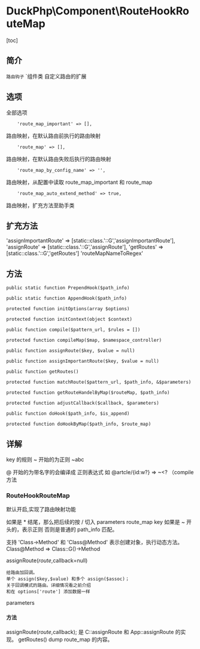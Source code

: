 # DuckPhp\Component\RouteHookRouteMap
[toc]

## 简介

`路由钩子` `组件类 自定义路由的扩展

## 选项
全部选项

        'route_map_important' => [],
路由映射，在默认路由前执行的路由映射

        'route_map' => [],
路由映射，在默认路由失败后执行的路由映射

        'route_map_by_config_name' => '',
路由映射，从配置中读取  route_map_important 和 route_map

        'route_map_auto_extend_method' => true,
路由映射，扩充方法至助手类

## 扩充方法

'assignImportantRoute' => [static::class.'::G','assignImportantRoute'],
'assignRoute' => [static::class.'::G','assignRoute'],
'getRoutes' => [static::class.'::G','getRoutes']
'routeMapNameToRegex'

## 方法

    public static function PrependHook($path_info)
    
    public static function AppendHook($path_info)
    
    protected function initOptions(array $options)
    
    protected function initContext(object $context)
    
    public function compile($pattern_url, $rules = [])
    
    protected function compileMap($map, $namespace_controller)
    
    public function assignRoute($key, $value = null)
    
    public function assignImportantRoute($key, $value = null)
    
    public function getRoutes()
    
    protected function matchRoute($pattern_url, $path_info, &$parameters)
    
    protected function getRouteHandelByMap($routeMap, $path_info)
    
    protected function adjustCallback($callback, $parameters)
    
    public function doHook($path_info, $is_append)
    
    protected function doHookByMap($path_info, $route_map)





## 详解
key 的规则
~  开始的为正则  ~abc

@ 开始的为带名字的会编译成 正则表达式  如  @artcle/{id:w?} => ~<? （compile 方法

### RouteHookRouteMap

默认开启,实现了路由映射功能

如果是 * 结尾，那么把后续的按 / 切入 parameters
route_map key 如果是 ~ 开头的，表示正则
否则是普通的 path_info 匹配。

支持 'Class->Method' 和 'Class@Method'  表示创建对象，执行动态方法。
Class@Method => Class::G()->Method

assignRoute($route,$callback=null)

    给路由加回调。
    单个 assign($key,$value) 和多个 assign($assoc)；
    关于回调模式的路由。详细情况看之前介绍
    和在 options['route'] 添加数据一样
parameters 

#### 方法
assignRoute($route,$callback); 
    是 C::assignRoute 和 App::assignRoute 的实现。
getRoutes()
    dump  route_map 的内容。



